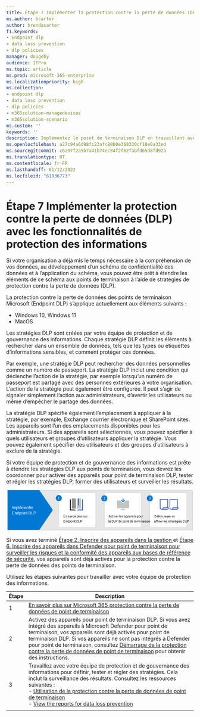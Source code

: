 ```yaml
---
title: Étape 7 Implémenter la protection contre la perte de données (DLP) avec les fonctionnalités de protection des informations
ms.author: bcarter
author: brendacarter
f1.keywords:
- Endpoint dlp
- data loss prevention
- dlp policies
manager: dougeby
audience: ITPro
ms.topic: article
ms.prod: microsoft-365-enterprise
ms.localizationpriority: high
ms.collection:
- endpoint dlp
- data loss prevention
- dlp policies
- m365solution-managedevices
- m365solution-scenario
ms.custom: ''
keywords: ''
description: Implémentez le point de terminaison DLP en travaillant avec votre équipe de protection et de gouvernance d’information pour créer des stratégies DLP pour votre organisation.
ms.openlocfilehash: a27c94a6d98fc23afc80b0e368330cf10e0a33ed
ms.sourcegitcommit: c6a97f2a5b7a41b74ec84f2f62fabfd65d8fd92a
ms.translationtype: HT
ms.contentlocale: fr-FR
ms.lasthandoff: 01/12/2022
ms.locfileid: "61936773"
---
```

# <a name="step-7-implement-data-loss-prevention-dlp-with-information-protection-capabilities"></a>Étape 7 Implémenter la protection contre la perte de données (DLP) avec les fonctionnalités de protection des informations


Si votre organisation a déjà mis le temps nécessaire à la compréhension de vos données, au développement d’un schéma de confidentialité des données et à l’application du schéma, vous pouvez être prêt à étendre les éléments de ce schéma aux points de terminaison à l’aide de stratégies de protection contre la perte de données (DLP). 

La protection contre la perte de données des points de terminaison Microsoft (Endpoint DLP) s’applique actuellement aux éléments suivants :
- Windows 10, Windows 11
- MacOS

Les stratégies DLP sont créées par votre équipe de protection et de gouvernance des informations. Chaque stratégie DLP définit les éléments à rechercher dans un ensemble de données, tels que les types ou étiquettes d’informations sensibles, et comment protéger ces données. 

Par exemple, une stratégie DLP peut rechercher des données personnelles comme un numéro de passeport. La stratégie DLP inclut une condition qui déclenche l’action de la stratégie, par exemple lorsqu’un numéro de passeport est partagé avec des personnes extérieures à votre organisation. L’action de la stratégie peut également être configurée. Il peut s’agir de signaler simplement l’action aux administrateurs, d’avertir les utilisateurs ou même d’empêcher le partage des données.

La stratégie DLP spécifie également l’emplacement à appliquer à la stratégie, par exemple, Exchange courrier électronique et SharePoint sites. Les appareils sont l’un des emplacements disponibles pour les administrateurs. Si des appareils sont sélectionnés, vous pouvez spécifier à quels utilisateurs et groupes d’utilisateurs appliquer la stratégie. Vous pouvez également spécifier des utilisateurs et des groupes d’utilisateurs à exclure de la stratégie.

Si votre équipe de protection et de gouvernance des informations est prête à étendre les stratégies DLP aux points de terminaison, vous devrez les coordonner pour activer des appareils pour point de terminaison DLP, tester et régler les stratégies DLP, former des utilisateurs et surveiller les résultats. 

![Étapes DLP du point de terminaison pour l’administrateur de l’appareil](../media/devices/endpoint-dlp-steps.png#lightbox)

Si vous avez terminé [ Étape 2. Inscrire des appareils dans la gestion ](manage-devices-with-intune-enroll.md) et [ Étape 6. Inscrire des appareils dans Defender pour point de terminaison pour surveiller les risques et la conformité des appareils aux bases de référence de sécurité](manage-devices-with-intune-monitor-risk.md), vos appareils sont déjà activés pour la protection contre la perte de données des points de terminaison. 


Utilisez les étapes suivantes pour travailler avec votre équipe de protection des informations.


|Étape  |Description  |
|---------|---------|
|1     |  [En savoir plus sur Microsoft 365 protection contre la perte de données de point de terminaison](../compliance/endpoint-dlp-learn-about.md)        |
|2     | Activez des appareils pour point de terminaison DLP. Si vous avez intégré des appareils à Microsoft Defender pour point de terminaison, vos appareils sont déjà activés pour point de terminaison DLP. Si vos appareils ne sont pas intégrés à Defender pour point de terminaison, consultez [Démarrage de la protection contre la perte de données de point de terminaison](../compliance/endpoint-dlp-getting-started.md) pour obtenir des instructions.|
|3     |   Travaillez avec votre équipe de protection et de gouvernance des informations pour définir, tester et régler des stratégies. Cela inclut la surveillance des résultats. Consultez les ressources suivantes :<br>- [Utilisation de la protection contre la perte de données de point de terminaison](../compliance/endpoint-dlp-using.md)<br>- [View the reports for data loss prevention](../compliance/view-the-dlp-reports.md)      |
|     |         |